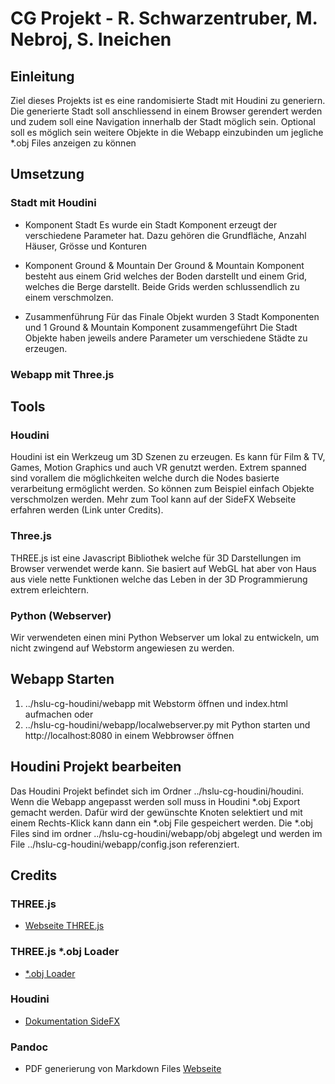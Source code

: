 # CG Projekt - R. Schwarzentruber, M. Nebroj, S. Ineichen
## Einleitung
Ziel dieses Projekts ist es eine randomisierte Stadt mit Houdini zu generiern. Die generierte Stadt soll anschliessend
in einem Browser gerendert werden und zudem soll eine Navigation innerhalb der Stadt möglich sein.
Optional soll es möglich sein weitere Objekte in die Webapp einzubinden um jegliche *.obj Files anzeigen zu können

## Umsetzung
### Stadt mit Houdini
* Komponent Stadt
    Es wurde ein Stadt Komponent erzeugt der verschiedene Parameter hat.
    Dazu gehören die Grundfläche, Anzahl Häuser, Grösse und Konturen

* Komponent Ground & Mountain
    Der Ground & Mountain Komponent besteht aus einem Grid welches der Boden darstellt und einem Grid,
    welches die Berge darstellt. Beide Grids werden schlussendlich zu einem verschmolzen.

* Zusammenführung
    Für das Finale Objekt wurden 3 Stadt Komponenten und 1 Ground & Mountain Komponent zusammengeführt
    Die Stadt Objekte haben jeweils andere Parameter um verschiedene Städte zu erzeugen.
### Webapp mit Three.js

## Tools
### Houdini
Houdini ist ein Werkzeug um 3D Szenen zu erzeugen. Es kann für Film & TV, Games, Motion Graphics und auch VR
genutzt werden. Extrem spanned sind vorallem die möglichkeiten welche durch die Nodes basierte verarbeitung
ermöglicht werden. So können zum Beispiel einfach Objekte verschmolzen werden. Mehr zum Tool
kann auf der SideFX Webseite erfahren werden (Link unter Credits).

### Three.js
THREE.js ist eine Javascript Bibliothek welche für 3D Darstellungen im Browser verwendet werde kann.
Sie basiert auf WebGL hat aber von Haus aus viele nette Funktionen welche das Leben in der 3D
Programmierung extrem erleichtern.

### Python (Webserver)
Wir verwendeten einen mini Python Webserver um lokal zu entwickeln, um nicht
zwingend auf Webstorm angewiesen zu werden.

## Webapp Starten
1. ../hslu-cg-houdini/webapp mit Webstorm öffnen und index.html aufmachen
    oder
2. ../hslu-cg-houdini/webapp/localwebserver.py mit Python starten und http://localhost:8080
    in einem Webbrowser öffnen

## Houdini Projekt bearbeiten
Das Houdini Projekt befindet sich im Ordner ../hslu-cg-houdini/houdini.
Wenn die Webapp angepasst werden soll muss in Houdini *.obj Export gemacht werden.
Dafür wird der gewünschte Knoten selektiert und mit einem Rechts-Klick kann dann
ein *.obj File gespeichert werden. Die *.obj Files sind im ordner ../hslu-cg-houdini/webapp/obj
abgelegt und werden im File ../hslu-cg-houdini/webapp/config.json referenziert.

## Credits
### THREE.js
* [Webseite THREE.js](https://threejs.org)
### THREE.js *.obj Loader
* [*.obj Loader](https://threejs.org/docs/#examples/loaders/OBJLoader)
### Houdini
* [Dokumentation SideFX](https://www.sidefx.com/tutorials/)
### Pandoc
* PDF generierung von Markdown Files
    [Webseite](https://pandoc.org)